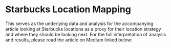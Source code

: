 # Starbucks Location Mapping

This serves as the underlying data and analysis for the accompanying article looking at Starbucks locations as a proxy for their location strategy and where they should be looking next. For the full interpretation of analysis and results, please read the article on Medium linked below:
